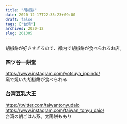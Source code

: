 ```yaml
---
title: "胡椒餅"
date: 2020-12-17T22:35:23+09:00
draft: false
tags: ["台湾"]
archives: 2020-12
slug: 261305
---
```


胡椒餅が好きすぎるので、都内で胡椒餅が食べられるお店。

### 四ツ谷一餅堂
https://www.instagram.com/yotsuya_ippindo/  
窯で焼いた胡椒餅が食べられる
### 台湾豆乳大王
https://twitter.com/taiwantonyudaio  
https://www.instagram.com/taiwan_tonyu_daio/  
台湾の朝ごはん系。太陽餅もあり